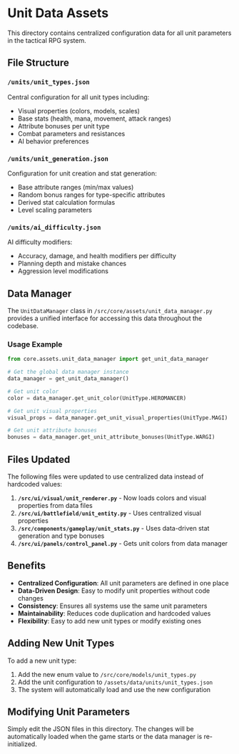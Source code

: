 # Unit Data Assets

This directory contains centralized configuration data for all unit parameters in the tactical RPG system.

## File Structure

### `/units/unit_types.json`
Central configuration for all unit types including:
- Visual properties (colors, models, scales)
- Base stats (health, mana, movement, attack ranges)
- Attribute bonuses per unit type
- Combat parameters and resistances
- AI behavior preferences

### `/units/unit_generation.json`
Configuration for unit creation and stat generation:
- Base attribute ranges (min/max values)
- Random bonus ranges for type-specific attributes
- Derived stat calculation formulas
- Level scaling parameters

### `/units/ai_difficulty.json`
AI difficulty modifiers:
- Accuracy, damage, and health modifiers per difficulty
- Planning depth and mistake chances
- Aggression level modifications

## Data Manager

The `UnitDataManager` class in `/src/core/assets/unit_data_manager.py` provides a unified interface for accessing this data throughout the codebase.

### Usage Example

```python
from core.assets.unit_data_manager import get_unit_data_manager

# Get the global data manager instance
data_manager = get_unit_data_manager()

# Get unit color
color = data_manager.get_unit_color(UnitType.HEROMANCER)

# Get unit visual properties
visual_props = data_manager.get_unit_visual_properties(UnitType.MAGI)

# Get unit attribute bonuses
bonuses = data_manager.get_unit_attribute_bonuses(UnitType.WARGI)
```

## Files Updated

The following files were updated to use centralized data instead of hardcoded values:

1. **`/src/ui/visual/unit_renderer.py`** - Now loads colors and visual properties from data files
2. **`/src/ui/battlefield/unit_entity.py`** - Uses centralized visual properties
3. **`/src/components/gameplay/unit_stats.py`** - Uses data-driven stat generation and type bonuses
4. **`/src/ui/panels/control_panel.py`** - Gets unit colors from data manager

## Benefits

- **Centralized Configuration**: All unit parameters are defined in one place
- **Data-Driven Design**: Easy to modify unit properties without code changes
- **Consistency**: Ensures all systems use the same unit parameters
- **Maintainability**: Reduces code duplication and hardcoded values
- **Flexibility**: Easy to add new unit types or modify existing ones

## Adding New Unit Types

To add a new unit type:

1. Add the new enum value to `/src/core/models/unit_types.py`
2. Add the unit configuration to `/assets/data/units/unit_types.json`
3. The system will automatically load and use the new configuration

## Modifying Unit Parameters

Simply edit the JSON files in this directory. The changes will be automatically loaded when the game starts or the data manager is re-initialized.